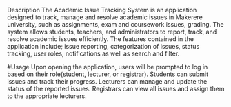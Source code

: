 Description
The Academic Issue Tracking System is an application designed to track, manage and resolve academic issues in Makerere university, such as assignments, exam and coursework issues, grading.
The system allows students, teachers, and administrators to report, track, and resolve academic issues efficiently.
The features contained in the application include; issue reporting, categorization of issues, status tracking, user roles, notifications as well as search and filter.

#Usage
Upon opening the application, users will be prompted to log in based on their role(student, lecturer, or registrar).
Students can submit issues and track their progress.
Lecturers can manage and update the status of the reported issues.
Registrars can view all issues and assign them to the appropriate lecturers.
